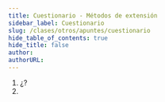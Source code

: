 ```yaml
---
title: Cuestionario - Métodos de extensión
sidebar_label: Cuestionario
slug: /clases/otros/apuntes/cuestionario
hide_table_of_contents: true
hide_title: false
author: 
authorURL: 
---
```


1. ¿?
2. 
